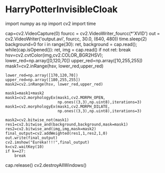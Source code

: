 # HarryPotterInvisibleCloak




import numpy as np
import cv2
import time

cap=cv2.VideoCapture(0)
fourcc = cv2.VideoWriter_fourcc(*'XVID')
out = cv2.VideoWriter('output.avi', fourcc, 30.0, (640, 480))
time.sleep(2)
background=0
for i in range(30):
    ret, background = cap.read();
while(cap.isOpened()):
    ret, img = cap.read()
    if not ret:
        break
    hsv=cv2.cvtColor(img,cv2.COLOR_BGR2HSV);
    lower_red=np.array([0,120,70])
    upper_red=np.array([10,255,255])
    mask1=cv2.inRange(hsv, lower_red,upper_red)
    
    lower_red=np.array([170,120,70])
    upper_red=np.array([180,255,255])
    mask2=cv2.inRange(hsv, lower_red,upper_red)
    
    mask1=mask1+mask2
    mask1=cv2.morphologyEx(mask1,cv2.MORPH_OPEN,
                           np.ones((3,3),np.uint8),iterations=3)
    mask1=cv2.morphologyEx(mask1,cv2.MORPH_DILATE,
                           np.ones((3,3),np.uint8),iterations=3)
    
    mask2=cv2.bitwise_not(mask1)
    res1=cv2.bitwise_and(background,background,mask=mask1)
    res2=cv2.bitwise_and(img,img,mask=mask2)
    final_output=cv2.addWeighted(res1,1,res2,1,0)
    out.write(final_output) 
    cv2.imshow("Eureka!!!!",final_output)
    k=cv2.waitKey(10)
    if k==27:
        break
cap.release()
cv2.destroyAllWindows()
